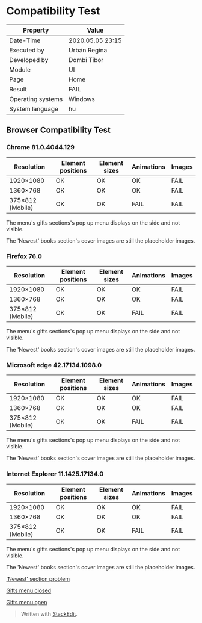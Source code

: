 ﻿# Compatibility Test

| Property | Value |
| -- | -- |
| Date-Time | 2020.05.05 23:15 |
| Executed by | Urbán Regina |
| Developed by | Dombi Tibor |
| Module | UI |
| Page |  Home |
| Result |  FAIL |
| Operating systems | Windows |
| System language | hu |

## Browser Compatibility Test

### Chrome 81.0.4044.129
|	Resolution  | Element positions | Element sizes | Animations | Images |
| -- | -- | --| --| -- |
| 1920×1080 | OK | OK |  OK |  FAIL | 
|  1360×768 |   OK | OK |  OK |  FAIL | 
|   375×812 (Mobile) |   OK | OK |  FAIL |  FAIL |

The menu's gifts sections's pop up menu displays on the side and not visible. 

The 'Newest' books section's cover images are still the placeholder images.
### Firefox 76.0 
|	Resolution  | Element positions | Element sizes | Animations | Images |
| -- | -- | --| --| -- |
| 1920×1080 | OK | OK |  OK |  FAIL | 
|  1360×768 |  OK | OK |  OK |  FAIL |  
|   375×812 (Mobile) |      OK | OK |  FAIL |  FAIL  |

The menu's gifts sections's pop up menu displays on the side and not visible.

The 'Newest' books section's cover images are still the placeholder images.

### Microsoft edge 42.17134.1098.0
|	Resolution  | Element positions | Element sizes | Animations | Images |
| -- | -- | --| --| -- |
| 1920×1080 |OK | OK |  OK |  FAIL | 
|  1360×768 |  OK | OK |  OK |  FAIL | 
|   375×812 (Mobile) |   OK | OK |  FAIL |  FAIL |

The menu's gifts sections's pop up menu displays on the side and not visible.

The 'Newest' books section's cover images are still the placeholder images.

### Internet Explorer 11.1425.17134.0
|	Resolution  | Element positions | Element sizes | Animations | Images |
| -- | -- | --| --| -- |
| 1920×1080 |  OK | OK |  OK |  FAIL |
|  1360×768 |  OK | OK |  OK |  FAIL |
|   375×812 (Mobile) |  OK | OK |  FAIL |  FAIL |

The menu's gifts sections's pop up menu displays on the side and not visible.

The 'Newest' books section's cover images are still the placeholder images.

['Newest' section problem](https://github.com/dombidav/afp2_web/raw/master/test/Compatibility/Home_2020-05-05/newest.png)

[Gifts menu closed](https://github.com/dombidav/afp2_web/raw/master/test/Compatibility/Home_2020-05-05/Gifts1.png)

[Gifts menu open](https://github.com/dombidav/afp2_web/raw/master/test/Compatibility/Home_2020-05-05/Gifts2.png)


> Written with [StackEdit](https://stackedit.io/).
